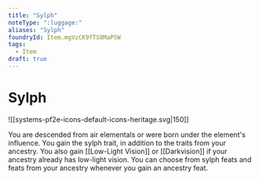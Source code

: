 ```yaml
---
title: "Sylph"
noteType: ":luggage:"
aliases: "Sylph"
foundryId: Item.mgVzCK9fTS8MaPSW
tags:
  - Item
draft: true
---
```


# Sylph
![[systems-pf2e-icons-default-icons-heritage.svg|150]]

You are descended from air elementals or were born under the element's influence. You gain the sylph trait, in addition to the traits from your ancestry. You also gain [[Low-Light Vision]] or [[Darkvision]] if your ancestry already has low-light vision. You can choose from sylph feats and feats from your ancestry whenever you gain an ancestry feat.
